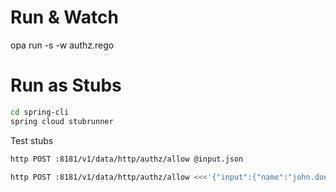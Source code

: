 
# Run & Watch 
opa run -s -w authz.rego


# Run as Stubs
```bash
cd spring-cli 
spring cloud stubrunner
```
Test stubs
```bash 
http POST :8181/v1/data/http/authz/allow @input.json
```

```bash
http POST :8181/v1/data/http/authz/allow <<<'{"input":{"name":"john.doe@keepcalm.ch","authorities":[{"authority":"keepcalm.user"}],"method":"GET","path":["","api","user","foo"]}}'
```
